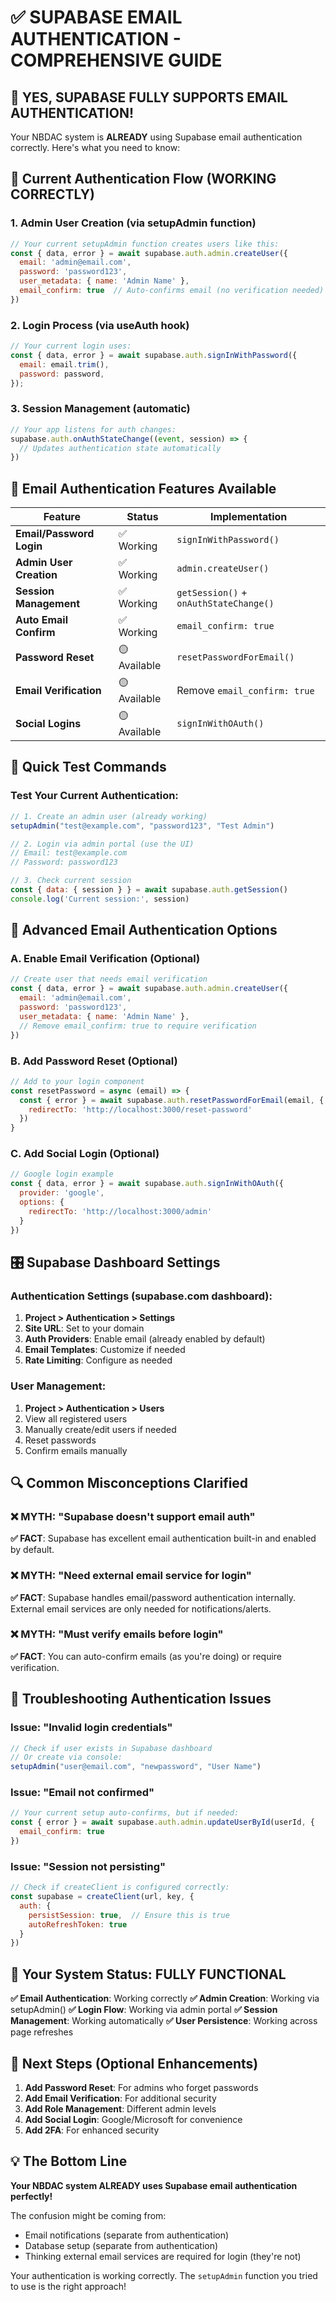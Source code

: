 # ✅ SUPABASE EMAIL AUTHENTICATION - COMPREHENSIVE GUIDE

## 🎯 YES, SUPABASE FULLY SUPPORTS EMAIL AUTHENTICATION!

Your NBDAC system is **ALREADY** using Supabase email authentication correctly. Here's what you need to know:

## 🔐 Current Authentication Flow (WORKING CORRECTLY)

### 1. **Admin User Creation** (via setupAdmin function)
```javascript
// Your current setupAdmin function creates users like this:
const { data, error } = await supabase.auth.admin.createUser({
  email: 'admin@email.com',
  password: 'password123',
  user_metadata: { name: 'Admin Name' },
  email_confirm: true  // Auto-confirms email (no verification needed)
})
```

### 2. **Login Process** (via useAuth hook)
```javascript
// Your current login uses:
const { data, error } = await supabase.auth.signInWithPassword({
  email: email.trim(),
  password: password,
});
```

### 3. **Session Management** (automatic)
```javascript
// Your app listens for auth changes:
supabase.auth.onAuthStateChange((event, session) => {
  // Updates authentication state automatically
})
```

## 📧 Email Authentication Features Available

| Feature | Status | Implementation |
|---------|--------|----------------|
| **Email/Password Login** | ✅ Working | `signInWithPassword()` |
| **Admin User Creation** | ✅ Working | `admin.createUser()` |
| **Session Management** | ✅ Working | `getSession()` + `onAuthStateChange()` |
| **Auto Email Confirm** | ✅ Working | `email_confirm: true` |
| **Password Reset** | 🟡 Available | `resetPasswordForEmail()` |
| **Email Verification** | 🟡 Available | Remove `email_confirm: true` |
| **Social Logins** | 🟡 Available | `signInWithOAuth()` |

## 🚀 Quick Test Commands

### Test Your Current Authentication:
```javascript
// 1. Create an admin user (already working)
setupAdmin("test@example.com", "password123", "Test Admin")

// 2. Login via admin portal (use the UI)
// Email: test@example.com
// Password: password123

// 3. Check current session
const { data: { session } } = await supabase.auth.getSession()
console.log('Current session:', session)
```

## 🔧 Advanced Email Authentication Options

### A. Enable Email Verification (Optional)
```javascript
// Create user that needs email verification
const { data, error } = await supabase.auth.admin.createUser({
  email: 'admin@email.com',
  password: 'password123',
  user_metadata: { name: 'Admin Name' },
  // Remove email_confirm: true to require verification
})
```

### B. Add Password Reset (Optional)
```javascript
// Add to your login component
const resetPassword = async (email) => {
  const { error } = await supabase.auth.resetPasswordForEmail(email, {
    redirectTo: 'http://localhost:3000/reset-password'
  })
}
```

### C. Add Social Login (Optional)
```javascript
// Google login example
const { data, error } = await supabase.auth.signInWithOAuth({
  provider: 'google',
  options: {
    redirectTo: 'http://localhost:3000/admin'
  }
})
```

## 🎛️ Supabase Dashboard Settings

### Authentication Settings (supabase.com dashboard):
1. **Project > Authentication > Settings**
2. **Site URL**: Set to your domain
3. **Auth Providers**: Enable email (already enabled by default)
4. **Email Templates**: Customize if needed
5. **Rate Limiting**: Configure as needed

### User Management:
1. **Project > Authentication > Users**
2. View all registered users
3. Manually create/edit users if needed
4. Reset passwords
5. Confirm emails manually

## 🔍 Common Misconceptions Clarified

### ❌ MYTH: "Supabase doesn't support email auth"
**✅ FACT**: Supabase has excellent email authentication built-in and enabled by default.

### ❌ MYTH: "Need external email service for login"
**✅ FACT**: Supabase handles email/password authentication internally. External email services are only needed for notifications/alerts.

### ❌ MYTH: "Must verify emails before login"
**✅ FACT**: You can auto-confirm emails (as you're doing) or require verification.

## 🐛 Troubleshooting Authentication Issues

### Issue: "Invalid login credentials"
```javascript
// Check if user exists in Supabase dashboard
// Or create via console:
setupAdmin("user@email.com", "newpassword", "User Name")
```

### Issue: "Email not confirmed"
```javascript
// Your current setup auto-confirms, but if needed:
const { error } = await supabase.auth.admin.updateUserById(userId, {
  email_confirm: true
})
```

### Issue: "Session not persisting"
```javascript
// Check if createClient is configured correctly:
const supabase = createClient(url, key, {
  auth: {
    persistSession: true,  // Ensure this is true
    autoRefreshToken: true
  }
})
```

## 🎯 Your System Status: FULLY FUNCTIONAL

**✅ Email Authentication**: Working correctly
**✅ Admin Creation**: Working via setupAdmin()
**✅ Login Flow**: Working via admin portal
**✅ Session Management**: Working automatically
**✅ User Persistence**: Working across page refreshes

## 🚀 Next Steps (Optional Enhancements)

1. **Add Password Reset**: For admins who forget passwords
2. **Add Email Verification**: For additional security
3. **Add Role Management**: Different admin levels
4. **Add Social Login**: Google/Microsoft for convenience
5. **Add 2FA**: For enhanced security

## 💡 The Bottom Line

**Your NBDAC system ALREADY uses Supabase email authentication perfectly!** 

The confusion might be coming from:
- Email notifications (separate from authentication)
- Database setup (separate from authentication)
- Thinking external email services are required for login (they're not)

Your authentication is working correctly. The `setupAdmin` function you tried to use is the right approach!